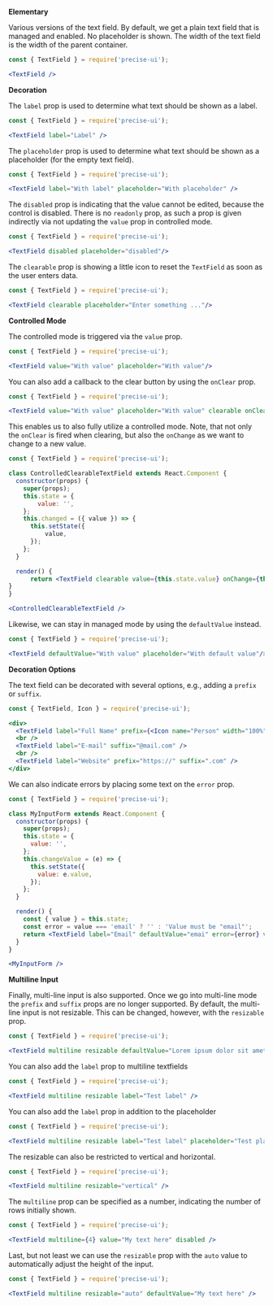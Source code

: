 **Elementary**

Various versions of the text field. By default, we get a plain text field that is managed and enabled. No placeholder is shown. The width of the text field is the width of the parent container.

```jsx
const { TextField } = require('precise-ui');

<TextField />
```

**Decoration**

The `label` prop is used to determine what text should be shown as a label.

```jsx
const { TextField } = require('precise-ui');

<TextField label="Label" />
```

The `placeholder` prop is used to determine what text should be shown as a placeholder (for the empty text field).

```jsx
const { TextField } = require('precise-ui');

<TextField label="With label" placeholder="With placeholder" />
```

The `disabled` prop is indicating that the value cannot be edited, because the control is disabled. There is no `readonly` prop, as such a prop is given indirectly via not updating the `value` prop in controlled mode.

```jsx
const { TextField } = require('precise-ui');

<TextField disabled placeholder="disabled"/>
```

The `clearable` prop is showing a little icon to reset the `TextField` as soon as the user enters data.

```jsx
const { TextField } = require('precise-ui');

<TextField clearable placeholder="Enter something ..."/>
```

**Controlled Mode**

The controlled mode is triggered via the `value` prop.

```jsx
const { TextField } = require('precise-ui');

<TextField value="With value" placeholder="With value"/>
```

You can also add a callback to the clear button by using the `onClear` prop.

```jsx
const { TextField } = require('precise-ui');

<TextField value="With value" placeholder="With value" clearable onClear={() => alert('Clear Pressed')}/>
```

This enables us to also fully utilize a controlled mode. Note, that not only the `onClear` is fired when clearing, but also the `onChange` as we want to change to a new value.

```jsx
const { TextField } = require('precise-ui');

class ControlledClearableTextField extends React.Component {
  constructor(props) {
    super(props);
    this.state = {
        value: '',
    };
    this.changed = ({ value }) => {
      this.setState({
          value,
      });
    };
  }

  render() {
      return <TextField clearable value={this.state.value} onChange={this.changed} placeholder="Enter something ..."/>;
}
}

<ControlledClearableTextField />
```

Likewise, we can stay in managed mode by using the `defaultValue` instead.

```jsx
const { TextField } = require('precise-ui');

<TextField defaultValue="With value" placeholder="With default value"/>
```

**Decoration Options**

The text field can be decorated with several options, e.g., adding a `prefix` or `suffix`.

```jsx
const { TextField, Icon } = require('precise-ui');

<div>
  <TextField label="Full Name" prefix={<Icon name="Person" width="100%" height="100%" />} />
  <br />
  <TextField label="E-mail" suffix="@mail.com" />
  <br />
  <TextField label="Website" prefix="https://" suffix=".com" />
</div>
```

We can also indicate errors by placing some text on the `error` prop.

```jsx
const { TextField } = require('precise-ui');

class MyInputForm extends React.Component {
  constructor(props) {
    super(props);
    this.state = {
      value: '',
    };
    this.changeValue = (e) => {
      this.setState({
        value: e.value,
      });
    };
  }

  render() {
    const { value } = this.state;
    const error = value === 'email' ? '' : 'Value must be "email"';
    return <TextField label="Email" defaultValue="emai" error={error} value={value} onChange={this.changeValue} />;
  }
}

<MyInputForm />
```

**Multiline Input**

Finally, multi-line input is also supported. Once we go into multi-line mode the `prefix` and `suffix` props are no longer supported. By default, the multi-line input is not resizable. This can be changed, however, with the `resizable` prop.

```jsx
const { TextField } = require('precise-ui');

<TextField multiline resizable defaultValue="Lorem ipsum dolor sit amet, consectetuer adipiscing elit. Integer pellentesque quam vel velit. Duis pulvinar. Vivamus porttitor turpisacleo. Curabitur bibendum justo non orci. Integer lacinia."/>
```

You can also add the `label` prop to multiline textfields

```jsx
const { TextField } = require('precise-ui');

<TextField multiline resizable label="Test label" />
```

You can also add the `label` prop in addition to the placeholder

```jsx
const { TextField } = require('precise-ui');

<TextField multiline resizable label="Test label" placeholder="Test placeholder" />
```

The resizable can also be restricted to vertical and horizontal.

```jsx
const { TextField } = require('precise-ui');

<TextField multiline resizable="vertical" />
```

The `multiline` prop can be specified as a number, indicating the number of rows initially shown.

```jsx
const { TextField } = require('precise-ui');

<TextField multiline={4} value="My text here" disabled />
```

Last, but not least we can use the `resizable` prop with the `auto` value to automatically adjust the height of the input.

```jsx
const { TextField } = require('precise-ui');

<TextField multiline resizable="auto" defaultValue="My text here" />
```
